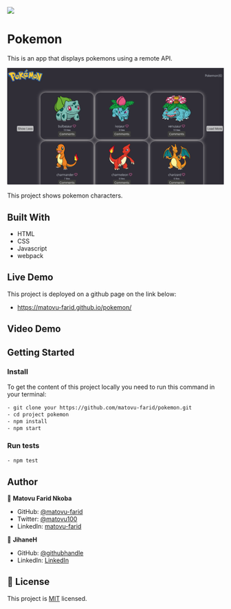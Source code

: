![](https://img.shields.io/badge/Microverse-blueviolet)

# Pokemon

This is an app that displays pokemons using a remote API.

![screenshot](./assets/screen1.png)

This project shows pokemon characters.

## Built With

- HTML
- CSS
- Javascript
- webpack

## Live Demo

This project is deployed on a github page on the link below:

- https://matovu-farid.github.io/pokemon/

## Video Demo

## Getting Started

### Install

To get the content of this project locally you need to run this command in your terminal:

```
- git clone your https://github.com/matovu-farid/pokemon.git
- cd project pokemon
- npm install
- npm start
```

### Run tests

```
- npm test
```

## Author

👤 **Matovu Farid Nkoba**

- GitHub: [@matovu-farid](https://github.com/matovu-farid)
- Twitter: [@matovu100](https://twitter.com/matovu100)
- LinkedIn: [matovu-farid](https://www.linkedin.com/in/matovu-farid-48b80257)

👤 **JihaneH**

- GitHub: [@githubhandle](https://github.com/jihaneH)
- LinkedIn: [LinkedIn](https://www.linkedin.com/in/jihanne/)

## 📝 License

This project is [MIT](./MIT.md) licensed.

